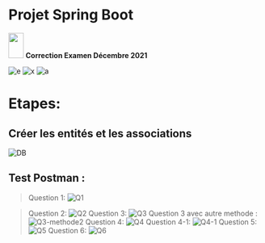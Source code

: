 # Projet Spring Boot
<img src="https://raw.githubusercontent.com/iampavangandhi/iampavangandhi/master/gifs/Hi.gif" width="30px" height="50px">
  <strong> Correction Examen Décembre 2021</strong> 

![e](https://user-images.githubusercontent.com/61566287/202121241-10b93f97-49ad-4d91-b378-d3e121322613.PNG)
![x](https://user-images.githubusercontent.com/61566287/202121608-5d480a6d-f791-45e7-bbe0-e173a1b80fec.PNG)
![a](https://user-images.githubusercontent.com/61566287/202121668-b9bc00e1-0ede-45e9-b490-a06276b62171.PNG)

# Etapes:

## Créer les entités et les associations 
![DB](https://user-images.githubusercontent.com/61566287/202124081-7295354c-b9c9-48b7-99ff-a1ec700a0632.png)

## Test Postman :
>Question 1:
![Q1](https://user-images.githubusercontent.com/61566287/202779508-a48765e8-23ad-4129-b205-380ba3a68637.png)

>Question 2:
![Q2](https://user-images.githubusercontent.com/61566287/202779710-9ecc9d16-c3e1-4d1b-83da-6d7fc6905e1d.png)
>Question 3:
![Q3](https://user-images.githubusercontent.com/61566287/202779812-4bc44e5d-cef6-45b7-8975-ebcfa9995fbb.png)
>Question 3 avec autre methode :
![Q3-methode2](https://user-images.githubusercontent.com/61566287/202779900-cd2626b6-7381-421c-95c8-f3ef69c634a6.png)
>Question 4:
![Q4](https://user-images.githubusercontent.com/61566287/202780032-55384b21-52cf-4364-8c80-139d12b49483.png)
>Question 4-1:
![Q4-1](https://user-images.githubusercontent.com/61566287/202780108-44a682bc-ac4d-4ce1-97c6-a0339ef94c25.png)
>Question 5:
![Q5](https://user-images.githubusercontent.com/61566287/202780181-3f1bb272-cfd2-4a22-af9b-88f4ea08b696.png)
>Question 6:
![Q6](https://user-images.githubusercontent.com/61566287/202780252-1a532c10-cc83-4cdc-9677-a978e942b430.png)













